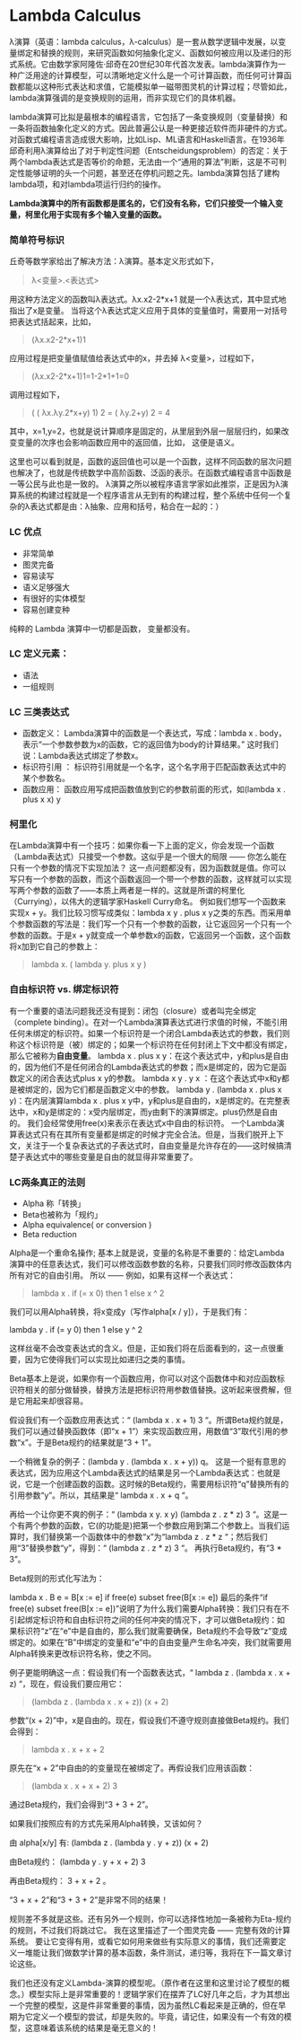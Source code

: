 # Lambda Calculus

λ演算（英语：lambda calculus，λ-calculus）是一套从数学逻辑中发展，以变量绑定和替换的规则，来研究函数如何抽象化定义、函数如何被应用以及递归的形式系统。它由数学家阿隆佐·邱奇在20世纪30年代首次发表。lambda演算作为一种广泛用途的计算模型，可以清晰地定义什么是一个可计算函数，而任何可计算函数都能以这种形式表达和求值，它能模拟单一磁带图灵机的计算过程；尽管如此，lambda演算强调的是变换规则的运用，而非实现它们的具体机器。

lambda演算可比拟是最根本的编程语言，它包括了一条变换规则（变量替换）和一条将函数抽象化定义的方式。因此普遍公认是一种更接近软件而非硬件的方式。对函数式编程语言造成很大影响，比如Lisp、ML语言和Haskell语言。在1936年邱奇利用λ演算给出了对于判定性问题（Entscheidungsproblem）的否定：关于两个lambda表达式是否等价的命题，无法由一个“通用的算法”判断，这是不可判定性能够证明的头一个问题，甚至还在停机问题之先。lambda演算包括了建构lambda项，和对lambda项运行归约的操作。

**Lambda演算中的所有函数都是匿名的，它们没有名称，它们只接受一个输入变量，柯里化用于实现有多个输入变量的函数。**

### 简单符号标识

丘奇等数学家给出了解决方法：λ演算。基本定义形式如下，

 > λ<变量>.<表达式>

用这种方法定义的函数叫λ表达式。λx.x2-2\*x+1 就是一个λ表达式，其中显式地指出了x是变量。
当将这个λ表达式定义应用于具体的变量值时，需要用一对括号把表达式括起来，比如，

 > (λx.x2-2\*x+1)1

应用过程是把变量值赋值给表达式中的x，并去掉 λ<变量>，过程如下，

 > (λx.x2-2\*x+1)1=1-2\*1+1=0

调用过程如下，

 > ( ( λx.λy.2\*x+y) 1) 2 = ( λy.2+y) 2 = 4

其中，x=1,y=2，也就是说计算顺序是固定的，从里层到外层一层层归约，如果改变变量的次序也会影响函数应用中的返回值，比如，
这便是语义。

这里也可以看到就是，函数的返回值也可以是一个函数，这样不同函数的层次问题也解决了，也就是传统数学中高阶函数、泛函的表示。在函数式编程语言中函数是一等公民与此也是一致的。
λ演算之所以被程序语言学家如此推崇，正是因为λ演算系统的构建过程就是一个程序语言从无到有的构建过程，整个系统中任何一个复杂的λ表达式都是由：λ抽象、应用和括号，粘合在一起的：）

### LC 优点

   - 非常简单
   - 图灵完备
   - 容易读写
   - 语义足够强大
   - 有很好的实体模型
   - 容易创建变种

纯粹的 Lambda 演算中一切都是函数， 变量都没有。 

### LC 定义元素：

   - 语法
   - 一组规则

### LC 三类表达式
   - 函数定义： Lambda演算中的函数是一个表达式，写成：lambda x . body，表示“一个参数参数为x的函数，它的返回值为body的计算结果。” 这时我们说：Lambda表达式绑定了参数x。
   - 标识符引用 ： 标识符引用就是一个名字，这个名字用于匹配函数表达式中的某个参数名。
   - 函数应用： 函数应用写成把函数值放到它的参数前面的形式，如(lambda x . plus x x) y

### 柯里化
在Lambda演算中有一个技巧：如果你看一下上面的定义，你会发现一个函数（Lambda表达式）只接受一个参数。这似乎是一个很大的局限 —— 你怎么能在只有一个参数的情况下实现加法？
这一点问题都没有，因为函数就是值。你可以写只有一个参数的函数，而这个函数返回一个带一个参数的函数，这样就可以实现写两个参数的函数了——本质上两者是一样的。这就是所谓的柯里化（Currying），以伟大的逻辑学家Haskell Curry命名。
例如我们想写一个函数来实现x + y。我们比较习惯写成类似：lambda x y . plus x y之类的东西。而采用单个参数函数的写法是：我们写一个只有一个参数的函数，让它返回另一个只有一个参数的函数。于是x + y就变成一个单参数x的函数，它返回另一个函数，这个函数将x加到它自己的参数上：

 > lambda x. ( lambda y. plus x y )

### 自由标识符 vs. 绑定标识符
有一个重要的语法问题我还没有提到：闭包（closure）或者叫完全绑定（complete binding）。在对一个Lambda演算表达式进行求值的时候，不能引用任何未绑定的标识符。如果一个标识符是一个闭合Lambda表达式的参数，我们则称这个标识符是（被）绑定的；如果一个标识符在任何封闭上下文中都没有绑定，那么它被称为**自由变量**。
lambda x . plus x y：在这个表达式中，y和plus是自由的，因为他们不是任何闭合的Lambda表达式的参数；而x是绑定的，因为它是函数定义的闭合表达式plus x y的参数。
lambda x y . y x ：在这个表达式中x和y都是被绑定的，因为它们都是函数定义中的参数。
lambda y . (lambda x . plus x y)：在内层演算lambda x . plus x y中，y和plus是自由的，x是绑定的。在完整表达中，x和y是绑定的：x受内层绑定，而y由剩下的演算绑定。plus仍然是自由的。
我们会经常使用free(x)来表示在表达式x中自由的标识符。
一个Lambda演算表达式只有在其所有变量都是绑定的时候才完全合法。但是，当我们脱开上下文，关注于一个复杂表达式的子表达式时，自由变量是允许存在的——这时候搞清楚子表达式中的哪些变量是自由的就显得非常重要了。

### LC两条真正的法则
   - Alpha 称「转换」
   - Beta也被称为「规约」
   - Alpha equivalence( or conversion )
   - Beta reduction

Alpha是一个重命名操作; 基本上就是说，变量的名称是不重要的：给定Lambda演算中的任意表达式，我们可以修改函数参数的名称，只要我们同时修改函数体内所有对它的自由引用。
所以 —— 例如，如果有这样一个表达式：

> lambda x . if (= x 0) then 1 else x ^ 2 

我们可以用Alpha转换，将x变成y（写作alpha[x / y]），于是我们有：

lambda y . if (= y 0) then 1 else y ^ 2 

这样丝毫不会改变表达式的含义。但是，正如我们将在后面看到的，这一点很重要，因为它使得我们可以实现比如递归之类的事情。

Beta基本上是说，如果你有一个函数应用，你可以对这个函数体中和对应函数标识符相关的部分做替换，替换方法是把标识符用参数值替换。这听起来很费解，但是它用起来却很容易。

假设我们有一个函数应用表达式：“ (lambda x . x + 1) 3 “。所谓Beta规约就是，我们可以通过替换函数体（即“x + 1”）来实现函数应用，用数值“3”取代引用的参数“x”。于是Beta规约的结果就是“3 + 1”。

一个稍微复杂的例子：(lambda y . (lambda x . x + y)) q。 这是一个挺有意思的表达式，因为应用这个Lambda表达式的结果是另一个Lambda表达式：也就是说，它是一个创建函数的函数。这时候的Beta规约，需要用标识符“q”替换所有的引用参数“y”。所以，其结果是“ lambda x . x + q “。

再给一个让你更不爽的例子：“ (lambda x y. x y) (lambda z . z * z) 3 “。这是一个有两个参数的函数，它(的功能是)把第一个参数应用到第二个参数上。当我们运算时，我们替换第一个函数体中的参数“x”为“lambda z . z * z “；然后我们用“3”替换参数“y”，得到：“ (lambda z . z * z) 3 “。 再执行Beta规约，有“3 * 3”。

Beta规则的形式化写法为：

lambda x . B e = B[x := e] if free(e) subset free(B[x := e])
最后的条件“if free(e) subset free(B[x := e])”说明了为什么我们需要Alpha转换：我们只有在不引起绑定标识符和自由标识符之间的任何冲突的情况下，才可以做Beta规约：如果标识符“z”在“e”中是自由的，那么我们就需要确保，Beta规约不会导致“z”变成绑定的。如果在“B”中绑定的变量和“e”中的自由变量产生命名冲突，我们就需要用Alpha转换来更改标识符名称，使之不同。

例子更能明确这一点：假设我们有一个函数表达式，“ lambda z . (lambda x . x + z) “，现在，假设我们要应用它：
 
 > (lambda z . (lambda x . x + z)) (x + 2)

参数“(x + 2)”中，x是自由的。现在，假设我们不遵守规则直接做Beta规约。我们会得到：

 > lambda x . x + x + 2

原先在“x + 2”中自由的的变量现在被绑定了。再假设我们应用该函数：

> (lambda x . x + x + 2) 3

通过Beta规约，我们会得到“3 + 3 + 2”。

如果我们按照应有的方式先采用Alpha转换，又该如何？

由 alpha[x/y] 有: (lambda z . (lambda y . y + z)) (x + 2)

由Beta规约： (lambda y . y + x + 2) 3

再由Beta规约： 3 + x + 2 。

“3 + x + 2”和“3 + 3 + 2”是非常不同的结果！

规则差不多就是这些。还有另外一个规则，你可以选择性地加一条被称为Eta-规约的规则，不过我们将跳过它。 我在这里描述了一个图灵完备 —— 完整有效的计算系统。 要让它变得有用，或看它如何用来做些有实际意义的事情，我们还需要定义一堆能让我们做数学计算的基本函数，条件测试，递归等，我将在下一篇文章讨论这些。

我们也还没有定义Lambda-演算的模型呢。（原作者在这里和这里讨论了模型的概念。）模型实际上是非常重要的！逻辑学家们在摆弄了LC好几年之后，才为其想出一个完整的模型，这是件非常重要的事情，因为虽然LC看起来是正确的，但在早期为它定义一个模型的尝试，却是失败的。毕竟，请记住，如果没有一个有效的模型，这意味着该系统的结果是毫无意义的！

